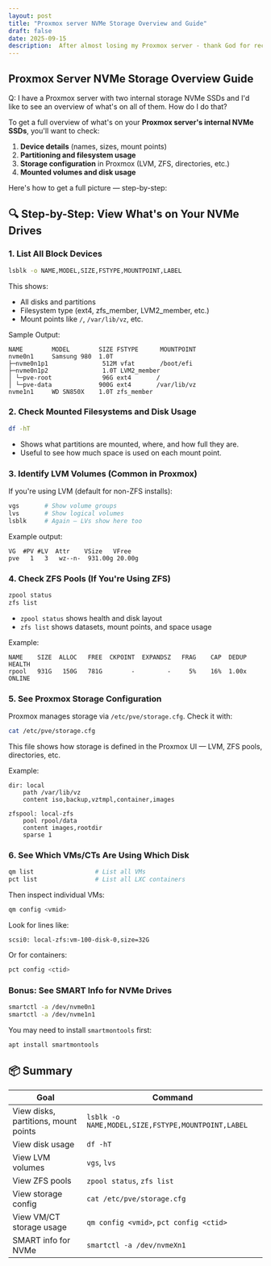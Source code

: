 ```yaml
---
layout: post
title: "Proxmox server NVMe Storage Overview and Guide"
draft: false
date: 2025-09-15
description:  After almost losing my Proxmox server - thank God for recent backups and snapshots - I decided to document how the storage was set up this time, which was more logical than the initial setup.  Two internal NVMe SSDs and one external SSD.  General outline of where to host the OS, backups, VMs, and external data used by the VMs, including how to mount it into the Docker containers correctly.  
---
```


## Proxmox Server NVMe Storage Overview Guide

Q: I have a Proxmox server with two internal storage NVMe SSDs and I'd like to see an overview of what's on all of them. How do I do that?

To get a full overview of what's on your **Proxmox server's internal NVMe SSDs**, you'll want to check:

1. **Device details** (names, sizes, mount points)
2. **Partitioning and filesystem usage**
3. **Storage configuration** in Proxmox (LVM, ZFS, directories, etc.)
4. **Mounted volumes and disk usage**

Here's how to get a full picture — step-by-step:

## 🔍 Step-by-Step: View What's on Your NVMe Drives

###   1. List All Block Devices

```sh
lsblk -o NAME,MODEL,SIZE,FSTYPE,MOUNTPOINT,LABEL
```

This shows:
- All disks and partitions
- Filesystem type (ext4, zfs_member, LVM2_member, etc.)
- Mount points like `/`, `/var/lib/vz`, etc.

Sample Output:

```
NAME        MODEL        SIZE FSTYPE      MOUNTPOINT
nvme0n1     Samsung 980  1.0T
├─nvme0n1p1               512M vfat       /boot/efi
├─nvme0n1p2               1.0T LVM2_member
│ └─pve-root              96G ext4       /
│ └─pve-data             900G ext4       /var/lib/vz
nvme1n1     WD SN850X    1.0T zfs_member
```

###   2. Check Mounted Filesystems and Disk Usage

```sh
df -hT
```

- Shows what partitions are mounted, where, and how full they are.
- Useful to see how much space is used on each mount point.

###   3. Identify LVM Volumes (Common in Proxmox)

If you're using LVM (default for non-ZFS installs):

```sh
vgs       # Show volume groups
lvs       # Show logical volumes
lsblk     # Again — LVs show here too
```

Example output:

```
VG  #PV #LV  Attr    VSize   VFree
pve   1   3   wz--n-  931.00g 20.00g
```

###   4. Check ZFS Pools (If You're Using ZFS)

```sh
zpool status
zfs list
```

- `zpool status` shows health and disk layout
- `zfs list` shows datasets, mount points, and space usage

Example:

```
NAME    SIZE  ALLOC   FREE  CKPOINT  EXPANDSZ   FRAG    CAP  DEDUP  HEALTH
rpool   931G   150G   781G        -         -     5%    16%  1.00x  ONLINE
```

###   5. See Proxmox Storage Configuration

Proxmox manages storage via `/etc/pve/storage.cfg`. Check it with:

```sh
cat /etc/pve/storage.cfg
```

This file shows how storage is defined in the Proxmox UI — LVM, ZFS pools, directories, etc.

Example:

```
dir: local
    path /var/lib/vz
    content iso,backup,vztmpl,container,images

zfspool: local-zfs
    pool rpool/data
    content images,rootdir
    sparse 1
```

###   6. See Which VMs/CTs Are Using Which Disk

```sh
qm list                 # List all VMs
pct list                # List all LXC containers
```

Then inspect individual VMs:

```sh
qm config <vmid>
```

Look for lines like:

```
scsi0: local-zfs:vm-100-disk-0,size=32G
```

Or for containers:

```sh
pct config <ctid>
```

###   Bonus: See SMART Info for NVMe Drives

```sh
smartctl -a /dev/nvme0n1
smartctl -a /dev/nvme1n1
```

You may need to install `smartmontools` first:

```sh
apt install smartmontools
```

## 📦 Summary

| Goal | Command |
|------|---------|
| View disks, partitions, mount points | `lsblk -o NAME,MODEL,SIZE,FSTYPE,MOUNTPOINT,LABEL` |
| View disk usage | `df -hT` |
| View LVM volumes | `vgs`, `lvs` |
| View ZFS pools | `zpool status`, `zfs list` |
| View storage config | `cat /etc/pve/storage.cfg` |
| View VM/CT storage usage | `qm config <vmid>`, `pct config <ctid>` |
| SMART info for NVMe | `smartctl -a /dev/nvmeXn1` |